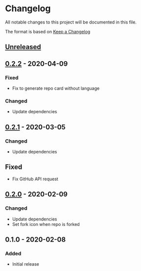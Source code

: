 # Changelog
All notable changes to this project will be documented in this file.

The format is based on [Keep a Changelog](http://keepachangelog.com/en/1.0.0/)

## [Unreleased]

## [0.2.2] - 2020-04-09
### Fixed
* Fix to generate repo card without language

### Changed
* Update dependencies

## [0.2.1] - 2020-03-05
### Changed
* Update dependencies

## Fixed
* Fix GitHub API request

## [0.2.0] - 2020-02-09
### Changed
* Update dependencies
* Set fork icon when repo is forked

## 0.1.0 - 2020-02-08
### Added
* Initial release

[Unreleased]: https://github.com/nwtgck/gh-card/compare/v0.2.2...HEAD
[0.2.2]: https://github.com/nwtgck/gh-card/compare/v0.2.1...v0.2.2
[0.2.1]: https://github.com/nwtgck/gh-card/compare/v0.2.0...v0.2.1
[0.2.0]: https://github.com/nwtgck/gh-card/compare/v0.1.0...v0.2.0
